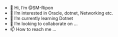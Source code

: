 - 👋 Hi, I’m @SM-Ripon
- 👀 I’m interested in Oracle, dotnet, Networking etc.
- 🌱 I’m currently learning Dotnet
- 💞️ I’m looking to collaborate on ...
- 📫 How to reach me ...

<!---
SM-Ripon/SM-Ripon is a ✨ special ✨ repository because its `README.md` (this file) appears on your GitHub profile.
You can click the Preview link to take a look at your changes.
--->
